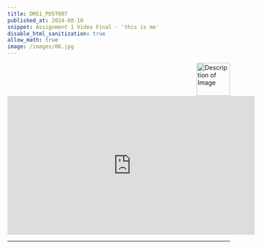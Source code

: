 ```yaml
---
title: DMS1_POST007
published_at: 2024-08-10
snippet: Assignment 1 Video Final - 'this is me'
disable_html_sanitization: true
allow_math: true
image: /images/06.jpg
---
```


<img src="https://www.hardjewelry.com/cdn/shop/files/ezgif.com-gif-maker_3.gif?v=1649272041" alt="Description of Image" style="float:right; margin-left:20px; width:75px; height:auto;">


<iframe width="560" height="315" src="https://www.youtube.com/embed/hUJtYjv88Do?si=onq1NNg_xQfoLWKj" title="YouTube video player" frameborder="0" allow="accelerometer; autoplay; clipboard-write; encrypted-media; gyroscope; picture-in-picture; web-share" referrerpolicy="strict-origin-when-cross-origin" allowfullscreen></iframe>

<script type="module">

    console.log (`hello world! 🚀`)

    const iframe  = document.getElementById (`Assignment1_Draft`)
    iframe.width  = iframe.parentNode.scrollWidth
    iframe.height = iframe.width * 9 / 16

</script>
---